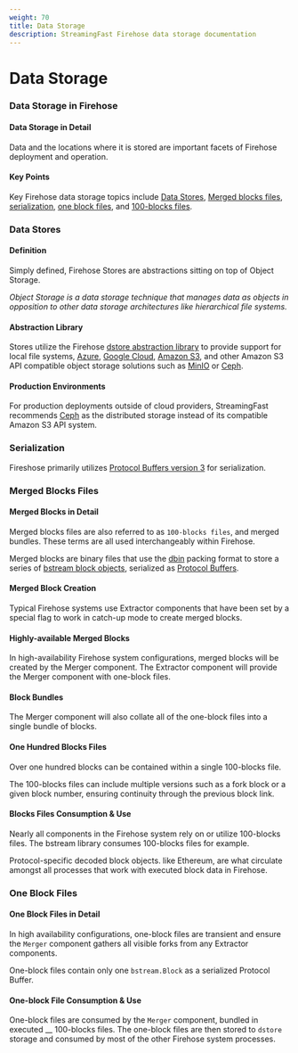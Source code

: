 ```yaml
---
weight: 70
title: Data Storage
description: StreamingFast Firehose data storage documentation
---
```


# Data Storage

### Data Storage in Firehose

#### Data Storage in Detail

Data and the locations where it is stored are important facets of Firehose deployment and operation.&#x20;

#### Key Points

Key Firehose data storage topics include [Data Stores](data-storage.md#data-stores), [Merged blocks files](data-storage.md#merged-blocks-files), [serialization](data-storage.md#serialization), [one block files](data-storage.md#one-block-files), and [100-blocks files](data-storage.md#one-hundred-blocks-files).

### Data Stores

#### Definition

Simply defined, Firehose Stores are abstractions sitting on top of Object Storage.

_Object Storage is a data storage technique that manages data as objects in opposition to other data storage architectures like hierarchical file systems._

#### Abstraction Library

Stores utilize the Firehose [dstore abstraction library](https://github.com/streamingfast/dstore) to provide support for local file systems, [Azure](https://www.google.com/aclk?sa=l\&ai=DChcSEwjr3Yqr9r75AhVuH60GHaPqCPAYABAAGgJwdg\&sig=AOD64\_1oS9RVQu923fWqHBIH9TUq9RxM\_w\&q\&adurl\&ved=2ahUKEwjZ\_4Or9r75AhXjKX0KHR\_eBJYQ0Qx6BAgDEAE), [Google Cloud](https://cloud.google.com/), [Amazon S3](https://www.google.com/aclk?sa=l\&ai=DChcSEwiitIe\_9r75AhXMwsIEHaRvBvsYABAAGgJwdg\&sig=AOD64\_0zvgrb2ySU8puRmtykCtCNbLSHQw\&q\&adurl\&ved=2ahUKEwiqpoC\_9r75AhWjKn0KHbOGDaYQ0Qx6BAgDEAE), and other Amazon S3 API compatible object storage solutions such as [MinIO](https://min.io/) or [Ceph](https://ceph.com/en/).

#### Production Environments

For production deployments outside of cloud providers, StreamingFast recommends [Ceph](https://ceph.com/en/) as the distributed storage instead of its compatible Amazon S3 API system.

### Serialization

Fireshose primarily utilizes [Protocol Buffers version 3](https://developers.google.com/protocol-buffers) for serialization.

### Merged Blocks Files

#### Merged Blocks in Detail

Merged blocks files are also referred to as `100-blocks files`, and merged bundles. These terms are all used interchangeably within Firehose.

Merged blocks are binary files that use the [dbin](https://github.com/streamingfast/dbin) packing format to store a series of [bstream block objects](https://github.com/streamingfast/proto/blob/develop/sf/bstream/v1/bstream.proto), serialized as [Protocol Buffers](https://developers.google.com/protocol-buffers).

#### Merged Block Creation

Typical Firehose systems use Extractor components that have been set by a special flag to work in catch-up mode to create merged blocks.

#### Highly-available Merged Blocks

In high-availability Firehose system configurations, merged blocks will be created by the Merger component. The Extractor component will provide the Merger component with one-block files.

#### Block Bundles

The Merger component will also collate all of the one-block files into a single bundle of blocks.

#### One Hundred Blocks Files

Over one hundred blocks can be contained within a single 100-blocks file.&#x20;

The 100-blocks files can include multiple versions such as a fork block or a given block number, ensuring continuity through the previous block link.

#### Blocks Files Consumption & Use

Nearly all components in the Firehose system rely on or utilize 100-blocks files. The bstream library consumes 100-blocks files for example.

Protocol-specific decoded block objects. like Ethereum, are what circulate amongst all processes that work with executed block data in Firehose.

### One Block Files

#### One Block Files in Detail

In high availability configurations, one-block files are transient and ensure the `Merger` component gathers all visible forks from any Extractor components.

One-block files contain only one `bstream.Block` as a serialized Protocol Buffer.

#### One-block File Consumption & Use

One-block files are consumed by the `Merger` component, bundled in executed __ 100-blocks files. The one-block files are then stored to `dstore` storage and consumed by most of the other Firehose system processes.
